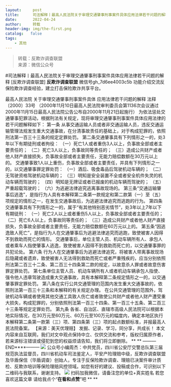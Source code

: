 ```yaml
---
layout:     post
title:      司法解释丨最高人民法院关于审理交通肇事刑事案件具体应用法律若干问题的解释
date:       2022-04-24
author:     转载
header-img: img/the-first.png
catalog:   false
tags:
    - 其他
---
```


<blockquote><p>转载：反欺诈调查联盟<br>
来源：微信公众号</p></blockquote>

#司法解释丨最高人民法院关于审理交通肇事刑事案件具体应用法律若干问题的解释
[反欺诈调查联盟]
**反欺诈调查联盟**
微信号gh_7d6ee4003c5b
功能介绍交流反保险欺诈调查经验，建立打击保险欺诈共享平台。

最高人民法院
关于审理交通肇事刑事案件具体
应用法律若干问题的解释
法释〔2000〕33号
（2000年11月10日最高人民法院审判委员会第1136次会议通过2000年11月15日最高人民法院公告公布自2000年11月21日起施行）
为依法惩处交通肇事犯罪活动，根据刑法有关规定，现将审理交通肇事刑事案件具体应用法律的若干问题解释如下：
第一条
从事交通运输人员或者非交通运输人员，违反交通运输管理法规发生重大交通事故，在分清事故责任的基础上，对于构成犯罪的，依照刑法第一百三十三条的规定定罪处罚。
第二条交通肇事具有下列情形之一的，处3年以下有期徒刑或者拘役：
（一）死亡1人或者重伤3人以上，负事故全部或者主要责任的；
（二）死亡3人以上，负事故同等责任的；
（三）造成公共财产或者他人财产直接损失，负事故全部或者主要责任，无能力赔偿数额在30万元以上的。
交通肇事致1人以上重伤，负事故全部或者主要责任，并具有下列情形之一的，以交通肇事罪定罪处罚：
（一）酒后、吸食毒品后驾驶机动车辆的；
（二）无驾驶资格驾驶机动车辆的；
（三）明知是安全装置不全或者安全机件失灵的机动车辆而驾驶的；
（四）明知是无牌证或者已报废的机动车辆而驾驶的；
（五）严重超载驾驶的；
（六）为逃避法律追究逃离事故现场的。
第三条“交通运输肇事后逃逸”，是指行为人具有本解释第二条第一款规定和第二款第（一）至（五）项规定的情形之一，在发生交通事故后，为逃避法律追究而逃跑的行为。
第四条交通肇事具有下列情形之一的，属于“有其他特别恶劣情节”，处3年以上7年以下有期徒刑：
（一）死亡2人以上或者重伤5人以上，负事故全部或者主要责任的；
（二）死亡6人以上，负事故同等责任的；
（三）造成公共财产或者他人财产直接损失，负事故全部或者主要责任，无能力赔偿数额在60万元以上的。
第五条“因逃逸致人死亡”，是指行为人在交通肇事后为逃避法律追究而逃跑，致使被害人因得不到救助而死亡的情形。
交通肇事后，单位主管人员、机动车辆所有人、承包人或者乘车人指使肇事人逃逸，致使被害人因得不到救助而死亡的，以交通肇事罪的共犯论处。
第六条
行为人在交通肇事后为逃避法律追究，将被害人带离事故现场后隐藏或者遗弃，致使被害人无法得到救助而死亡或者严重残疾的，应当分别依照刑法第二百三十二条、第二百三十四条第二款的规定，以故意杀人罪或者故意伤害罪定罪处罚。
第七条单位主管人员、机动车辆所有人或者机动车辆承包人指使、强令他人违章驾驶造成重大交通事故，具有本解释第二条规定情形之一的，以交通肇事罪定罪处罚。
第八条在实行公共交通管理的范围内发生重大交通事故的，依照刑法第一百三十三条和本解释的有关规定办理。
在公共交通管理的范围外，驾驶机动车辆或者使用其他交通工具致人伤亡或者致使公共财产或者他人财产遭受重大损失，构成犯罪的，分别依照刑法第一百三十四条、第一百三十五条、第二百三十三条等规定定罪处罚。
第九条
各省、自治区、直辖市高级人民法院可以根据本地实际情况，在30万元至60万元、60万元至100万元的幅度内，确定本地区执行本解释第二条第一款第（三）项、第四条第（三）项的起点数额标准，并报最高人民法院备案。
【来源：美天优理赔】
发掘、记录、学习，同分享，共成长！
本文内容来自互联网，我们对文中观点保持中立、仅供交流和参考，版权归属原作者，若来源标注错误或侵犯到您的权益烦请告知，我们将立即删除。
**
**
———END****———
![]({{site.baseurl}}/postimg/L6usUGPiatBSs5Yxdp5NU9dpdqWanE7Mq7XpTo0mwlia1gia9NNFGTRYKdpVvrK2KgpAPictg52F8U9sicXI1jQ1dzA.jpeg)
公众号小编周杰：中共党员，四川省公安厅交警总队第三届规范执法监督员，四川省机动车司法鉴定人，平安产险理赔中级，反欺诈调查联盟及华盾保信（华盾调查）创始人，专注于反保险欺诈调查、理赔已决案件审计质检、反欺诈培训等保险理赔风控领域。如您有好的建议、投稿或合作，可识别以下二维码与我联系，谢谢支持。
![]({{site.baseurl}}/postimg/L6usUGPiatBS3wrVRuWQYeic3juNbQs2kiaCeq6U3Y7sobzUaIjwichkaPNyMQzDdM5fXhxqgA74BJYGaLDib5TIqKA.jpeg)
扫码加我微信，请备注您的单位+真实姓名
若您喜欢这篇文章
请给我点个“**在看和点赞**”吧
**
**
